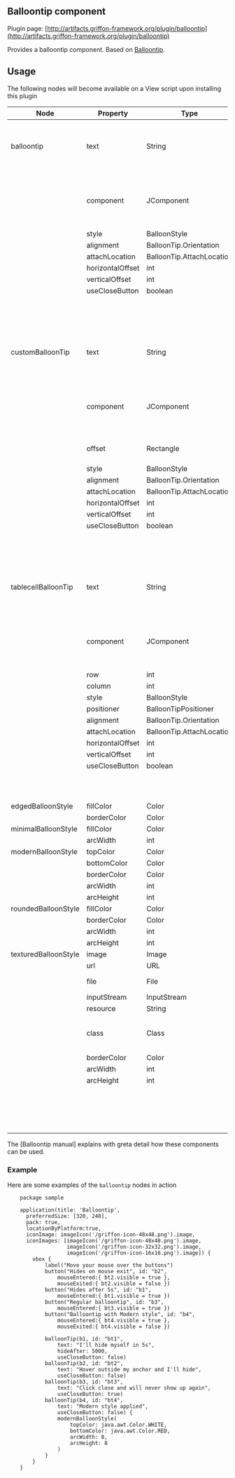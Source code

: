 
Balloontip component
--------------------

Plugin page: [http://artifacts.griffon-framework.org/plugin/balloontip](http://artifacts.griffon-framework.org/plugin/balloontip)


Provides a balloontip component. Based on [Balloontip][1].

Usage
-----

The following nodes will become available on a View script upon installing this plugin

| Node                 | Property         | Type                      | Default                | Required | Bindable | Notes                                                             |
| -------------------- | ---------------- | ------------------------- | ---------------------- | -------- | -------- | ----------------------------------------------------------------- |
| balloontip           | text             | String                    |                        | yes      | no      | can be set as the node's value if `component:` is present         |
|                      | component        | JComponent                |                        | yes      | no       | can be set as the node's value if `text:` is present              |
|                      | style            | BalloonStyle              |                        | no       | yes      |                                                                   |
|                      | alignment        | BalloonTip.Orientation    | BalloonTip.Orientation | no       | no       |                                                                   |
|                      | attachLocation   | BalloonTip.AttachLocation | ALIGNED                | no       | no       |                                                                   |
|                      | horizontalOffset | int                       | 16                     | no       | no       |                                                                   |
|                      | verticalOffset   | int                       | 20                     | no       | no       |                                                                   |
|                      | useCloseButton   | boolean                   | true                   | no       | no       |                                                                   |
|                      |                  |                           |                        |          |          | accepts nested BallonStyles                                       |
| customBalloonTip     | text             | String                    |                        | yes      | no       | can be set as the node's value if `component:` is present         |
|                      | component        | JComponent                |                        | yes      | no       | can be set as the node's value if `text:` is present              |
|                      | offset           | Rectangle                 |                        | yes      | no       | may also be a List of 4 ints                                      |
|                      | style            | BalloonStyle              |                        | no       | yes      |                                                                   |
|                      | alignment        | BalloonTip.Orientation    | BalloonTip.Orientation | no       | no       |                                                                   |
|                      | attachLocation   | BalloonTip.AttachLocation | ALIGNED                | no       | no       |                                                                   |
|                      | horizontalOffset | int                       | 16                     | no       | no       |                                                                   |
|                      | verticalOffset   | int                       | 20                     | no       | no       |                                                                   |
|                      | useCloseButton   | boolean                   | true                   | no       | no       |                                                                   |
|                      |                  |                           |                        |          |          | accepts nested BallonStyles                                       |
| tablecellBalloonTip  | text             | String                    |                        | yes      | no       | can be set as the node's value if `component:` is present         |
|                      | component        | JComponent                |                        | yes      | no       | can be set as the node's value if `text:` is present              |
|                      | row              | int                       |                        | yes      | no       |                                                                   |
|                      | column           | int                       |                        | yes      | no       |                                                                   |
|                      | style            | BalloonStyle              |                        | no       | yes      |                                                                   |
|                      | positioner       | BalloonTipPositioner      |                        | no       | yes      |                                                                   |
|                      | alignment        | BalloonTip.Orientation    | BalloonTip.Orientation | no       | no       |                                                                   |
|                      | attachLocation   | BalloonTip.AttachLocation | ALIGNED                | no       | no       |                                                                   |
|                      | horizontalOffset | int                       | 16                     | no       | no       |                                                                   |
|                      | verticalOffset   | int                       | 20                     | no       | no       |                                                                   |
|                      | useCloseButton   | boolean                   | true                   | no       | no       |                                                                   |
|                      |                  |                           |                        |          |          | accepts nested BallonStyles                                       |
| edgedBalloonStyle    | fillColor        | Color                     | Color.WHITE            | no       | no       |                                                                   |
|                      | borderColor      | Color                     | Color.BLACK            | no       | no       |                                                                   |
| minimalBalloonStyle  | fillColor        | Color                     | Color.WHITE            | no       | no       |                                                                   |
|                      | arcWidth         | int                       | 5                      | no       | no       |                                                                   |
| modernBalloonStyle   | topColor         | Color                     | Color.WHITE            | no       | no       |                                                                   |
|                      | bottomColor      | Color                     | Color.LIGHT_GRAY       | no       | no       |                                                                   |
|                      | borderColor      | Color                     | Color.BLACK            | no       | no       |                                                                   |
|                      | arcWidth         | int                       | 5                      | no       | no       |                                                                   |
|                      | arcHeight        | int                       | 5                      | no       | no       |                                                                   |
| roundedBalloonStyle  | fillColor        | Color                     | Color.WHITE            | no       | no       |                                                                   |
|                      | borderColor      | Color                     | Color.BLACK            | no       | no       |                                                                   |
|                      | arcWidth         | int                       | 5                      | no       | no       |                                                                   |
|                      | arcHeight        | int                       | 5                      | no       | no       |                                                                   |
| texturedBalloonStyle | image            | Image                     |                        | yes      | no       |                                                                   |
|                      | url              | URL                       |                        | yes      | no       |                                                                   |
|                      | file             | File                      |                        | yes      | no       | may also be a `String`                                            |
|                      | inputStream      | InputStream               |                        | yes      | no       |                                                                   |
|                      | resource         | String                    |                        | yes      | no       |                                                                   |
|                      | class            | Class                     |                        | yes      | no       | only required if `resource` is specified.                         |
|                      | borderColor      | Color                     | Color.BLACK            | no       | no       |                                                                   |
|                      | arcWidth         | int                       | 5                      | no       | no       |                                                                   |
|                      | arcHeight        | int                       | 5                      | no       | no       |                                                                   |
|                      |                  |                           |                        |          |          | specify one of `image`, `url`, `file`, `inputStream`, `resource`. |

The [Balloontip manual] explains with greta detail how these components can be used.

### Example

Here are some examples of the `balloontip` nodes in action

        package sample

        application(title: 'Balloontip',
          preferredSize: [320, 240],
          pack: true,
          locationByPlatform:true,
          iconImage: imageIcon('/griffon-icon-48x48.png').image,
          iconImages: [imageIcon('/griffon-icon-48x48.png').image,
                       imageIcon('/griffon-icon-32x32.png').image,
                       imageIcon('/griffon-icon-16x16.png').image]) {
            vbox {
                label("Move your mouse over the buttons")
                button("Hides on mouse exit", id: "b2",
                    mouseEntered:{ bt2.visible = true },
                    mouseExited:{ bt2.visible = false })
                button("Hides after 5s", id: "b1",
                    mouseEntered:{ bt1.visible = true })
                button("Regular balloontip", id: "b3",
                    mouseEntered:{ bt3.visible = true })
                button("Balloontip with Modern style", id: "b4",
                    mouseEntered:{ bt4.visible = true },
                    mouseExited:{ bt4.visible = false })

                balloonTip(b1, id: "bt1",
                    text: "I'll hide myself in 5s",
                    hideAfter: 5000,
                    useCloseButton: false)
                balloonTip(b2, id: "bt2",
                    text: "Hover outside my anchor and I'll hide",
                    useCloseButton: false)
                balloonTip(b3, id: "bt3",
                    text: "Click close and will never show up again",
                    useCloseButton: true)
                balloonTip(b4, id: "bt4",
                    text: "Modern style applied",
                    useCloseButton: false) {
                    modernBalloonStyle(
                        topColor: java.awt.Color.WHITE,
                        bottomColor: java.awt.Color.RED,
                        arcWidth: 8,
                        arcHeight: 8
                    )
                }
            }
        }


[1]: http://balloontip.java.net
[2]: http://balloontip.java.net/manual.html

